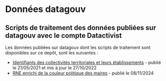 # Données datagouv

## Scripts de traitement des données publiées sur datagouv avec le compte Datactivist

Les données publiées sur datagouv dont les scripts de traitement sont disponibles sur ce depôt, sont les suivantes : 

- [Identifiants des collectivités territoriales et leurs établissements](https://www.data.gouv.fr/fr/datasets/identifiants-des-collectivites-territoriales-et-leurs-etablissements/) - publié le 21/05/2021 et mis à jour le 27/10/2022
- [RNE enrichi de la couleur politique des maires](https://www.data.gouv.fr/fr/datasets/rne-enrichi-de-la-couleur-politique-des-maires/) - publié le 08/11/2024
